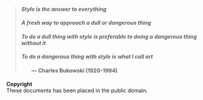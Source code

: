 > #### *Style is the answer to everything*  
> #### *A fresh way to approach a dull or dangerous thing*  
> #### *To do a dull thing with style is preferable to doing a dangerous thing without it*  
> #### *To do a dangerous thing with style is what I call art*  
> #### &nbsp;&nbsp;&nbsp;&nbsp;&nbsp;&nbsp;&nbsp;&nbsp;— Charles Bukowski (1920-1994)

**Copyright**  
These documents has been placed in the public domain.
